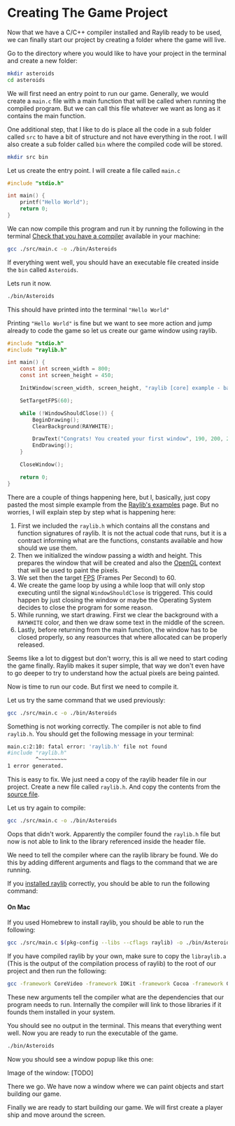# Creating The Game Project

Now that we have a C/C++ compiler installed and Raylib ready to be used, we
can finally start our project by creating a folder where the game will live.

Go to the directory where you would like to have your project in the terminal
and create a new folder:

```bash
mkdir asteroids
cd asteroids
```

We will first need an entry point to run our game. Generally, we would create
a `main.c` file with a main function that will be called when
running the compiled program. But we can call this file whatever we want as
long as it contains the main function.

One additional step, that I like to do is place all the code in a sub folder
called `src` to have a bit of structure and not have everything in
the root. I will also create a sub folder called `bin` where the
compiled code will be stored.

```bash
mkdir src bin
```

Let us create the entry point. I will create a file called <code>main.c</code>

```c
#include "stdio.h"

int main() {
    printf("Hello World");
    return 0;
}
```

We can now compile this program and run it by running the following in the
terminal [Check that you have a compiler](/guides/build-asteroids-in-c-with-raylib/setup-environment) available in your machine:

```bash
gcc ./src/main.c -o ./bin/Asteroids
```

If everything went well, you should have an executable file created inside the
`bin` called `Asteroids`.

Lets run it now.

```bash
./bin/Asteroids
```

This should have printed into the terminal `"Hello World"`

Printing `"Hello World"` is fine but we want to see more action and jump already
to code the game so let us create our game window using raylib.

```c
#include "stdio.h"
#include "raylib.h"

int main() {
    const int screen_width = 800;
    const int screen_height = 450;

    InitWindow(screen_width, screen_height, "raylib [core] example - basic window");

    SetTargetFPS(60);

    while (!WindowShouldClose()) {
        BeginDrawing();
        ClearBackground(RAYWHITE);

        DrawText("Congrats! You created your first window", 190, 200, 20, LIGHTGRAY);
        EndDrawing();
    }

    CloseWindow();

    return 0;
}
```

There are a couple of things happening here, but I, basically, just copy
pasted the most simple example from the [Raylib's examples](https://www.raylib.com/examples.html)
page. But no worries, I will explain step by step what is happening here:

1. First we included the `raylib.h` which contains all the constans
   and function signatures of raylib. It is not the actual code that runs, but
   it is a contract informing what are the functions, constants available and
   how should we use them.
2. Then we initialized the window passing a width and height. This prepares the
   window that will be created and also the [OpenGL](https://www.opengl.org/) context that
   will be used to paint the pixels.
3. We set then the target [FPS](https://en.wikipedia.org/wiki/Frame_rate) (Frames Per Second) to 60.
4. We create the game loop by using a while loop that will only stop executing
   until the signal `WindowShouldClose` is triggered. This could
   happen by just closing the window or maybe the Operating System decides to
   close the program for some reason.
5. While running, we start drawing. First we clear the background with a
   `RAYWHITE` color, and then we draw some text in the middle of the
   screen.
6. Lastly, before returning from the main function, the window has to be closed
   properly, so any reasources that where allocated can be properly released.

Seems like a lot to diggest but don't worry, this is all we need to start
coding the game finally. Raylib makes it super simple, that way we don't even
have to go deeper to try to understand how the actual pixels are being
painted.

Now is time to run our code. But first we need to compile it.

Let us try the same command that we used previously:

```bash
gcc ./src/main.c -o ./bin/Asteroids
```

Something is not working correctly. The compiler is not able to find
`raylib.h`. You should get the following message in your terminal:

```bash
main.c:2:10: fatal error: 'raylib.h' file not found
#include "raylib.h"
         ^~~~~~~~~~
1 error generated.
```

This is easy to fix. We just need a copy of the raylib header file in our project.
Create a new file called `raylib.h`. And copy the contents from the [source file](https://github.com/raysan5/raylib/blob/master/src/raylib.h).

Let us try again to compile:

```bash
gcc ./src/main.c -o ./bin/Asteroids
```

Oops that didn't work. Apparently the compiler found the `raylib.h` file but now
is not able to link to the library referenced inside the header file.

We need to tell the compiler where can the raylib library be found. We do this by adding 
different arguments and flags to the command that we are running.

If you [installed raylib](/guides/my-game-engines-notes/raylib-installation) correctly, you should be able to run the following command:

#### On Mac

If you used Homebrew to install raylib, you should be able to run the following:

```bash
gcc ./src/main.c $(pkg-config --libs --cflags raylib) -o ./bin/Asteroids
```

If you have compiled raylib by your own, make sure to copy the `libraylib.a` (This is the output of the compilation process of raylib) to the root of our project and then run the following:

```bash
gcc -framework CoreVideo -framework IOKit -framework Cocoa -framework GLUT -framework OpenGL libraylib.a ./src/main.c -o ./bin/Asteroids
```

These new arguments tell the compiler what are the dependencies that our program needs to run. Internally the compiler will link to those libraries if it founds them installed in your system.

You should see no output in the terminal. This means that everything went well. Now you are ready to run the executable of the game.

```bash
./bin/Asteroids
```

Now you should see a window popup like this one:

Image of the window:
[TODO]

There we go. We have now a window where we can paint objects and start building our game.

Finally we are ready to start building our game. We will first create a player ship and move around the screen.
